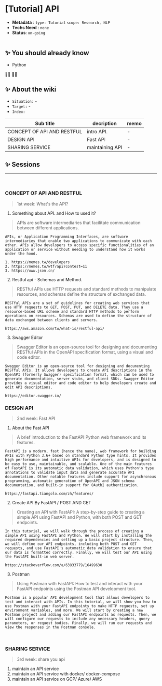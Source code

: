 # [Tutorial] API

- **Metadata** : `type: Tutorial` `scope: Research, NLP` 
- **Techs Need** : `none`
- **Status**: `on-going`
<br/><br/>

## ✨ You should already know
- Python 

👩‍💻 👨‍💻

## ✨ About the wiki
- `Situation:` -
- `Target:` -
- `Index:`

| Sub title | decription | memo |
| ------ | ------ | ------ |
| CONCEPT OF API AND RESTFUL | intro API. | - |
| DESIGN API | Fast API | - |
| SHARING SERVICE | maintaining API  | - |






## ✨ Sessions

---
<br>

### **CONCEPT OF API AND RESTFUL**
> 1st week: What's the API?
1. Something about API. and How to used it?
> APIs are software intermediaries that facilitate communication between different applications.
```
APIs, or Application Programming Interfaces, are software intermediaries that enable two applications to communicate with each other. APIs allow developers to access specific functionalities of an application or service without needing to understand how it works under the hood.

1. https://memes.tw/developers
2. https://memes.tw/wtf/api?contest=11
3. https://www.json.cn/
```

2. Restful api - Schemas and Method.
> RESTful APIs use HTTP requests and standard methods to manipulate resources, and schemas define the structure of exchanged data.
```
RESTful APIs are a set of guidelines for creating web services that use HTTP requests to GET, POST, PUT, and DELETE data. They use a resource-based URL scheme and standard HTTP methods to perform operations on resources. Schemas are used to define the structure of data exchanged between clients and servers.

https://aws.amazon.com/tw/what-is/restful-api/
```

3. Swagger Editor
> Swagger Editor is an open-source tool for designing and documenting RESTful APIs in the OpenAPI specification format, using a visual and code editor.
```
Swagger Editor is an open-source tool for designing and documenting RESTful APIs. It allows developers to create API descriptions in the OpenAPI (formerly Swagger) specification format, which can be used to generate documentation, server stubs, and client SDKs. Swagger Editor provides a visual editor and code editor to help developers create and edit API descriptions.

https://editor.swagger.io/
```


### **DESIGN API**
> 2nd week: Fast API 


1. About the Fast API
> A brief introduction to the FastAPI Python web framework and its features.
```
FastAPI is a modern, fast (hence the name), web framework for building APIs with Python 3.6+ based on standard Python type hints. It provides high performance and intuitive APIs for developers, and is designed to be easy to use, maintainable, and scalable. One of the main features of FastAPI is its automatic data validation, which uses Python's type annotations to validate input data and generate accurate API documentation. Other notable features include support for asynchronous programming, automatic generation of OpenAPI and JSON schema documentation, and built-in support for OAuth2 authentication.

https://fastapi.tiangolo.com/zh/features/
```


2. Create API By FastAPI / POST AND GET
> Creating an API with FastAPI: A step-by-step guide to creating a simple API using FastAPI and Python, with both POST and GET endpoints.
```
In this tutorial, we will walk through the process of creating a simple API using FastAPI and Python. We will start by installing the required dependencies and setting up a basic project structure. Then, we will define our API endpoints, including both POST and GET requests, and use FastAPI's automatic data validation to ensure that our data is formatted correctly. Finally, we will test our API using the FastAPI built-in web server.

https://stackoverflow.com/a/63833779/16499630
```



3. Postman
> Using Postman with FastAPI: How to test and interact with your FastAPI endpoints using the Postman API development tool.
```
Postman is a popular API development tool that allows developers to test and interact with APIs. In this tutorial, we will show you how to use Postman with your FastAPI endpoints to make HTTP requests, set up environment variables, and more. We will start by creating a new Postman project and adding our FastAPI endpoints as requests. Then, we will configure our requests to include any necessary headers, query parameters, or request bodies. Finally, we will run our requests and view the responses in the Postman console.
```


<br>


### **SHARING SERVICE**
> 3rd week: share you api
1. maintain an API service
2. maintain an API service with docker/ docker-compose
3. maintain an API service on GCP/ Azure/ AWS


<br>
